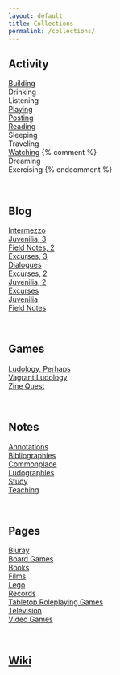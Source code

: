 ```yaml
---
layout: default
title: Collections
permalink: /collections/
---
```


## Activity

[Building](/building/)
<br>Drinking
<br>Listening
<br>[Playing](/playing/)
<br>[Posting](/posting/)
<br>[Reading](/reading/)
<br>Sleeping
<br>Traveling
<br>[Watching](/watching/)
{% comment %}
<br>Dreaming
<br>Exercising
{% endcomment %}

<br>

## Blog

[Intermezzo](/intermezzo/)
<br>[Juvenilia, 3](/juvenilia-3/)
<br>[Field Notes, 2](/field-notes-2/)
<br>[Excurses, 3](/excurses-3/)
<br>[Dialogues](/dialogues/)
<br>[Excurses, 2](/excurses-2/)
<br>[Juvenilia, 2](/juvenilia-2/)
<br>[Excurses](/excurses/)
<br>[Juvenilia](/juvenilia/)
<br>[Field Notes](/field-notes/)

<br>

## Games

[Ludology, Perhaps](/ludology-perhaps/)
<br>[Vagrant Ludology](/vagrant-ludology/)
<br>[Zine Quest](/zine-quest/)

<br>

## Notes

[Annotations](/annotations/)
<br>[Bibliographies](/bibliographies/)
<br>[Commonplace](/commonplace/)
<br>[Ludographies](/ludographies/)
<br>[Study](/study/)
<br>[Teaching](/teaching/)

<br>

## Pages

[Bluray](/bluray/)
<br>[Board Games](/boardgames/)
<br>[Books](/books/)
<br>[Films](/films/)
<br>[Lego](/lego/)
<br>[Records](/records/)
<br>[Tabletop Roleplaying Games](/ttrpgs/)
<br>[Television](/television/)
<br>[Video Games](/videogames/)

<br>

## [Wiki](/wiki/)
